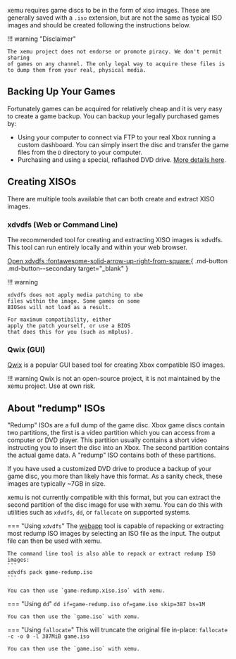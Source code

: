 xemu requires game discs to be in the form of xiso images. These are generally
saved with a `.iso` extension, but are not the same as typical ISO images and
should be created following the instructions below.

!!! warning "Disclaimer"

    The xemu project does not endorse or promote piracy. We don't permit sharing
    of games on any channel. The only legal way to acquire these files is
    to dump them from your real, physical media.

## Backing Up Your Games

Fortunately games can be acquired for relatively cheap and it is very easy to
create a game backup. You can backup your legally purchased games by:

* Using your computer to connect via FTP to your real Xbox running a custom
  dashboard. You can simply insert the disc and transfer the game files from the
  `D` directory to your computer.
* Purchasing and using a special, reflashed DVD drive. [More details here](http://wiki.redump.org/index.php?title=Microsoft_Xbox_and_Xbox_360_Dumping_Guide).

## Creating XISOs

There are multiple tools available that can both create and extract XISO images.

### xdvdfs (Web or Command Line)

The recommended tool for creating and extracting XISO images is xdvdfs. This tool can run entirely locally and within your web browser.

[Open xdvdfs :fontawesome-solid-arrow-up-right-from-square:](https://xiso.antangelo.com){ .md-button .md-button--secondary target="_blank" }

!!! warning

    xdvdfs does not apply media patching to xbe
    files within the image. Some games on some
    BIOSes will not load as a result.

    For maximum compatibility, either
    apply the patch yourself, or use a BIOS
    that does this for you (such as m8plus).

### Qwix (GUI)

[Qwix](https://avalaunch.net/qwix/) is a popular GUI based tool for creating
Xbox compatible ISO images.

!!! warning
    Qwix is not an open-source project, it is not maintained by the xemu project. Use at own risk.

## About "redump" ISOs

"Redump" ISOs are a full dump of the game disc. Xbox game discs contain two
partitions, the first is a video partition which you can access from a computer
or DVD player. This partition usually contains a short video instructing you to
insert the disc into an Xbox. The second partition contains the actual game
data. A "redump" ISO contains both of these partitions.

If you have used a customized DVD drive to produce a backup of your game disc,
you more than likely have this format. As a sanity check, these images are
typically ~7GB in size.

xemu is not currently compatible with this format, but you can extract the
second partition of the disc image for use with xemu.
You can do this with utilities such as `xdvdfs`, `dd`, or `fallocate` on supported systems.

=== "Using `xdvdfs`"
    The [webapp](https://xiso.antangelo.com/) tool is capable of repacking or extracting most redump ISO images
    by selecting an ISO file as the input. The output file can then be used with xemu.

    The command line tool is also able to repack or extract redump ISO images:
    ```
    xdvdfs pack game-redump.iso
    ```

    You can then use `game-redump.xiso.iso` with xemu.

=== "Using `dd`"
    ```
    dd if=game-redump.iso of=game.iso skip=387 bs=1M
    ```

    You can then use the `game.iso` with xemu.

=== "Using `fallocate`"
    This will truncate the original file in-place:
    ```
    fallocate -c -o 0 -l 387MiB game.iso
    ```

    You can then use the `game.iso` with xemu.
